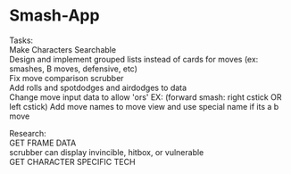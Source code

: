 # Smash-App

Tasks:  
  Make Characters Searchable  
  Design and implement grouped lists instead of cards for moves (ex: smashes, B moves, defensive, etc)  
  Fix move comparison scrubber  
  Add rolls and spotdodges and airdodges to data  
  Change move input data to allow 'ors' EX: (forward smash: right cstick OR left cstick)
  Add move names to move view and use special name if its a b move
  
  
Research:  
  GET FRAME DATA  
    scrubber can display invincible, hitbox, or vulnerable  
  GET CHARACTER SPECIFIC TECH  
  
